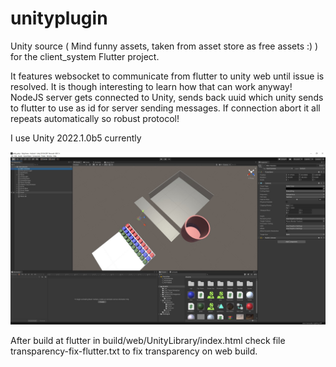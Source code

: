 # unityplugin

Unity source ( Mind funny assets, taken from asset store as free assets :) ) for the client_system Flutter project.

It features websocket to communicate from flutter to unity web until issue is resolved. It is though interesting to learn how that can work anyway!
NodeJS server gets connected to Unity, sends back uuid which unity sends to flutter to use as id for server sending messages.
If connection abort it all repeats automatically so robust protocol!

I use Unity 2022.1.0b5 currently

![Editor Image](unity.jpg?raw=true "Server Database")

After build at flutter in build/web/UnityLibrary/index.html check file transparency-fix-flutter.txt to fix transparency on web build.
